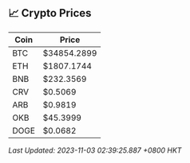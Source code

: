 ## 📈 Crypto Prices

| Coin | Price |
| ---- | ----- |
| BTC | $34854.2899 |
| ETH | $1807.1744 |
| BNB | $232.3569 |
| CRV | $0.5069 |
| ARB | $0.9819 |
| OKB | $45.3999 |
| DOGE | $0.0682 |

_Last Updated: 2023-11-03 02:39:25.887 +0800 HKT_